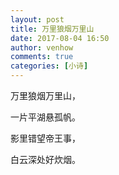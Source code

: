 ```yaml
---
layout: post
title: 万里狼烟万里山
date: 2017-08-04 16:50
author: venhow
comments: true
categories: [小诗]
---
```

万里狼烟万里山，

一片平湖悬孤帆。

影里错望帝王事，

白云深处好炊烟。
